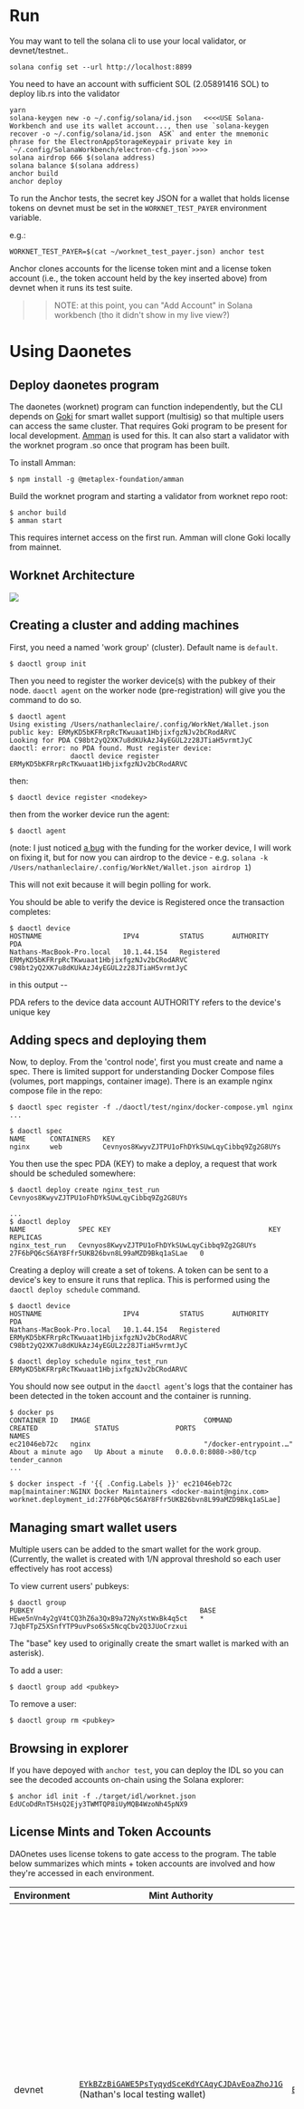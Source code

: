 # Run

You may want to tell the solana cli to use your local validator, or devnet/testnet..

`solana config set --url http://localhost:8899`

You need to have an account with sufficient SOL (2.05891416 SOL) to deploy lib.rs into the validator

```
yarn
solana-keygen new -o ~/.config/solana/id.json   <<<<USE Solana-Workbench and use its wallet account..., then use `solana-keygen recover -o ~/.config/solana/id.json  ASK` and enter the mnemonic phrase for the ElectronAppStorageKeypair private key in `~/.config/SolanaWorkbench/electron-cfg.json`>>>>
solana airdrop 666 $(solana address)
solana balance $(solana address)
anchor build
anchor deploy
```

To run the Anchor tests, the secret key JSON for a wallet that holds license
tokens on devnet must be set in the `WORKNET_TEST_PAYER` environment variable.

e.g.:

```
WORKNET_TEST_PAYER=$(cat ~/worknet_test_payer.json) anchor test
```

Anchor clones accounts for the license token mint and a license token account
(i.e., the token account held by the key inserted above) from devnet when it
runs its test suite.

> > NOTE: at this point, you can "Add Account" in Solana workbench (tho it didn't show in my live view?)

# Using Daonetes

## Deploy daonetes program

The daonetes (worknet) program can function independently, but the CLI depends
on [Goki](https://goki.so) for smart wallet support (multisig) so that multiple
users can access the same cluster. That requires Goki program to be present for
local development. [Amman](https://github.com/metaplex-foundation/amman) is used
for this. It can also start a validator with the worknet program .so once that
program has been built.

To install Amman:

```
$ npm install -g @metaplex-foundation/amman
```

Build the worknet program and starting a validator from worknet repo root:

```
$ anchor build
$ amman start
```

This requires internet access on the first run. Amman will clone Goki locally
from mainnet.

## Worknet Architecture

![](/daoctl/docs/worknet_architecture.png?raw=true)

## Creating a cluster and adding machines

First, you need a named 'work group' (cluster). Default name is `default`.

```
$ daoctl group init
```

Then you need to register the worker device(s) with the pubkey of their node. `daoctl agent` on the worker node (pre-registration) will give you the command to do so.

```
$ daoctl agent
Using existing /Users/nathanleclaire/.config/WorkNet/Wallet.json public key: ERMyKD5bKFRrpRcTKwuaat1HbjixfgzNJv2bCRodARVC
Looking for PDA C98bt2yQ2XK7u8dKUkAzJ4yEGUL2z28JTiaH5vrmtJyC
daoctl: error: no PDA found. Must register device:
               daoctl device register ERMyKD5bKFRrpRcTKwuaat1HbjixfgzNJv2bCRodARVC
```

then:

```
$ daoctl device register <nodekey>
```

then from the worker device run the agent:

```
$ daoctl agent
```

(note: I just noticed [a bug](https://github.com/workbenchapp/worknet/issues/16) with the funding for the worker device, I will work on fixing it, but for now you can airdrop to the device - e.g. `solana -k /Users/nathanleclaire/.config/WorkNet/Wallet.json airdrop 1`)

This will not exit because it will begin polling for work.

You should be able to verify the device is Registered once the transaction completes:

```
$ daoctl device
HOSTNAME                    IPV4          STATUS       AUTHORITY                                      PDA
Nathans-MacBook-Pro.local   10.1.44.154   Registered   ERMyKD5bKFRrpRcTKwuaat1HbjixfgzNJv2bCRodARVC   C98bt2yQ2XK7u8dKUkAzJ4yEGUL2z28JTiaH5vrmtJyC
```

in this output --

PDA refers to the device data account
AUTHORITY refers to the device's unique key

## Adding specs and deploying them

Now, to deploy. From the 'control node', first you must create and name a spec. There is limited support for understanding Docker Compose files (volumes, port mappings, container image). There is an example nginx compose file in the repo:

```
$ daoctl spec register -f ./daoctl/test/nginx/docker-compose.yml nginx
...

$ daoctl spec
NAME      CONTAINERS   KEY
nginx     web          Cevnyos8KwyvZJTPU1oFhDYkSUwLqyCibbq9Zg2G8UYs
```

You then use the spec PDA (KEY) to make a deploy, a request that work should be scheduled somewhere:

```
$ daoctl deploy create nginx_test_run Cevnyos8KwyvZJTPU1oFhDYkSUwLqyCibbq9Zg2G8UYs

...
$ daoctl deploy
NAME             SPEC KEY                                       KEY                                            REPLICAS
nginx_test_run   Cevnyos8KwyvZJTPU1oFhDYkSUwLqyCibbq9Zg2G8UYs   27F6bPQ6cS6AY8Ffr5UKB26bvn8L99aMZD9Bkq1aSLae   0
```

Creating a deploy will create a set of tokens. A token can be sent to a device's key to ensure it runs that replica. This is performed using the `daoctl deploy schedule` command.

```
$ daoctl device
HOSTNAME                    IPV4          STATUS       AUTHORITY                                      PDA
Nathans-MacBook-Pro.local   10.1.44.154   Registered   ERMyKD5bKFRrpRcTKwuaat1HbjixfgzNJv2bCRodARVC   C98bt2yQ2XK7u8dKUkAzJ4yEGUL2z28JTiaH5vrmtJyC

$ daoctl deploy schedule nginx_test_run ERMyKD5bKFRrpRcTKwuaat1HbjixfgzNJv2bCRodARVC
```

You should now see output in the `daoctl agent`'s logs that the container has been detected in the token account and the container is running.

```
$ docker ps
CONTAINER ID   IMAGE                            COMMAND                  CREATED              STATUS              PORTS                                                                                                                      NAMES
ec21046eb72c   nginx                            "/docker-entrypoint.…"   About a minute ago   Up About a minute   0.0.0.0:8080->80/tcp                                                                                                       tender_cannon
...

$ docker inspect -f '{{ .Config.Labels }}' ec21046eb72c
map[maintainer:NGINX Docker Maintainers <docker-maint@nginx.com> worknet.deployment_id:27F6bPQ6cS6AY8Ffr5UKB26bvn8L99aMZD9Bkq1aSLae]
```

## Managing smart wallet users

Multiple users can be added to the smart wallet for the work group. (Currently,
the wallet is created with 1/N approval threshold so each user effectively has
root access)

To view current users' pubkeys:

```
$ daoctl group
PUBKEY                                         BASE
HEwe5nVn4y2gV4tCQ3hZ6a3QxB9a72NyXstWxBk4q5ct   *
7JqbFTpZ5XSnfYTP9uvPso6Sx5NcqCbv2Q3JUoCrzxui
```

The "base" key used to originally create the smart wallet is marked with an
asterisk).

To add a user:

```
$ daoctl group add <pubkey>
```

To remove a user:

```
$ daoctl group rm <pubkey>
```

## Browsing in explorer

If you have depoyed with `anchor test`, you can deploy the IDL so you can see the decoded accounts on-chain using the Solana explorer:

```
$ anchor idl init -f ./target/idl/worknet.json EdUCoDdRnT5HsQ2Ejy3TWMTQP8iUyMQB4WzoNh45pNX9
```

## License Mints and Token Accounts

DAOnetes uses license tokens to gate access to the program. The table below
summarizes which mints + token accounts are involved and how they're accessed
in each environment.

| Environment              | Mint Authority                                                                                                                                                           | Mint Address                                                                                                                           | Token Account Address                                                                                                                                      | Provisioning                                                                                                                                                                                                                                                                                                                    |
| ------------------------ | ------------------------------------------------------------------------------------------------------------------------------------------------------------------------ | -------------------------------------------------------------------------------------------------------------------------------------- | ---------------------------------------------------------------------------------------------------------------------------------------------------------- | ------------------------------------------------------------------------------------------------------------------------------------------------------------------------------------------------------------------------------------------------------------------------------------------------------------------------------- |
| devnet                   | [`EYkBZzBiGAWE5PsTyqydSceKdYCAqyCJDAvEoaZhoJ1G`](https://solscan.io/account/EYkBZzBiGAWE5PsTyqydSceKdYCAqyCJDAvEoaZhoJ1G?cluster=devnet) (Nathan's local testing wallet) | [`Ew5hokTuULRDsgnhKThGv3nrw3RPjiHASQZNcRNTHJ9Z`](https://solscan.io/token/Ew5hokTuULRDsgnhKThGv3nrw3RPjiHASQZNcRNTHJ9Z?cluster=devnet) | Depends on key. We have one [in the DAO](https://app.realms.today/dao/4R6mHB5hirj348JUyYcGc4iZNYoTm7udhQRtL9VebUEp/treasury?cluster=devnet), `3AyoD…QNNkN` | The mint was provisioned using Nathan's local development key and many tokens were minted then transferred to our devnet Realms DAO. Medium term, this should be migrated to a multisig of some kind. The deployed program knows this mint ID due to having the `local-license-mint` feature off in the program's `Cargo.toml`. |
| localhost + Anchor tests | `G5w7ic2s5L39mChqEKwXbHGL1mXduRGofECWcnQGRYcG` (local testing key in `daoctl/test/key.json`)                                                                             | `3CrKoTYzfbeenzQmhXMQzHM929kioTvsr1JtDSX9uET5`                                                                                         | `9RNxHPFffWYcnAf2BN521VzUmCFhXNGoMKm1BdrZ3JqE`                                                                                                             | The mint was provisioned on devnet using the test key checked in to the repo. The Amman config, and Anchor tests, pull this mint and pre-provisioned token account for the testing key down from devnet. The program also has the `local-license-mint` feature on by default when compiled to hardcode this testing mint.       |

## Setup your dev env

(I'm writing this on Linux first, as that's where I am)

This will get you nodejs, rust, anchor, amman.

1 install solana-workbench devtools: `curl --proto '=https' --tlsv1.2 -sSf https://raw.githubusercontent.com/workbenchapp/solana-workbench/main/bin/setup.sh | sh`
2 rust: `curl --proto '=https' --tlsv1.2 -sSf https://sh.rustup.rs | sh`
3 metaplex amman: `npm install -g @metaplex-foundation/amman`
4 golang: `sudo snap install go --classic`
`go install github.com/goreleaser/goreleaser@latest`
`go install github.com/goreleaser/nfpm/v2/cmd/nfpm@latest`
argh! add `~/go/bin/` to your path...

## Deploy to devnet

(need to have correct keys available according to `Anchor.toml` and declared IDs)

```
$ anchor build -- --no-default-features && anchor --provider.cluster d upgrade --program-id EdUCoDdRnT5HsQ2Ejy3TWMTQP8iUyMQB4WzoNh45pNX9 target/deploy/worknet.so
```

(this assumes default program ID of `EdUCoDdRnT5HsQ2Ejy3TWMTQP8iUyMQB4WzoNh45pNX9`, to create a new program ID / deployment, just `anchor --provider.cluster d deploy` will suffice)

make sure to upgrade the IDL:

```
$ anchor --provider.cluster d idl upgrade -f target/idl/worknet.json EdUCoDdRnT5HsQ2Ejy3TWMTQP8iUyMQB4WzoNh45pNX9
```
